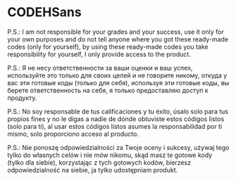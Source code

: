 # CODEHSans

P.S.: I am not responsible for your grades and your success, use it only for your own purposes and do not tell anyone where you got these ready-made codes (only for yourself), by using these ready-made codes you take responsibility for yourself, I only provide access to the product.

P.S.: Я не несу ответственности за ваши оценки и ваш успех, используйте это только для своих целей и не говорите никому, откуда у вас эти готовые коды (только для себя), используя эти готовые коды, вы берете ответственность на себя, я только предоставляю доступ к продукту.

P.S.: No soy responsable de tus calificaciones y tu éxito, úsalo solo para tus propios fines y no le digas a nadie de dónde obtuviste estos códigos listos (solo para ti), al usar estos códigos listos asumes la responsabilidad por ti mismo, solo proporciono acceso al producto.

P.S.: Nie ponoszę odpowiedzialności za Twoje oceny i sukcesy, używaj tego tylko do własnych celów i nie mów nikomu, skąd masz te gotowe kody (tylko dla siebie), korzystając z tych gotowych kodów, bierzesz odpowiedzialność na siebie, ja tylko udostępniam produkt.
